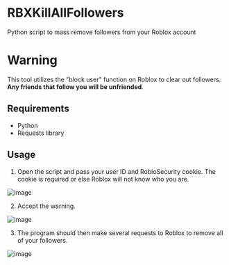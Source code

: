 # RBXKillAllFollowers
Python script to mass remove followers from your Roblox account


# Warning
This tool utilizes the "block user" function on Roblox to clear out followers.
**Any friends that follow you will be unfriended**.


## Requirements
- Python
- Requests library


## Usage
1. Open the script and pass your user ID and RobloSecurity cookie.
The cookie is required or else Roblox will not know who you are.

![image](https://github.com/splatert/RBXKillAllFollowers/assets/82643571/6070db0a-80ee-407d-95fe-f439989ef6a1)


2. Accept the warning.

![image](https://github.com/splatert/RBXKillAllFollowers/assets/82643571/668b0f47-ee8e-417d-baef-8f939ee65edc)


3. The program should then make several requests to Roblox to remove all of your followers.

![image](https://github.com/splatert/RBXKillAllFollowers/assets/82643571/29b67dec-7511-48c5-ba7b-fb8870f72478)
